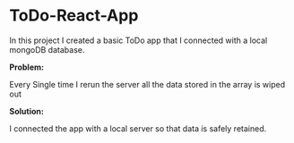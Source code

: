 # ToDo-React-App

In this project I created a basic ToDo app that I connected with a local mongoDB database.



**Problem:**

Every Single time I rerun the server all the data stored in the array is wiped out


**Solution:**

I connected the app with a local server so that data is safely retained.
